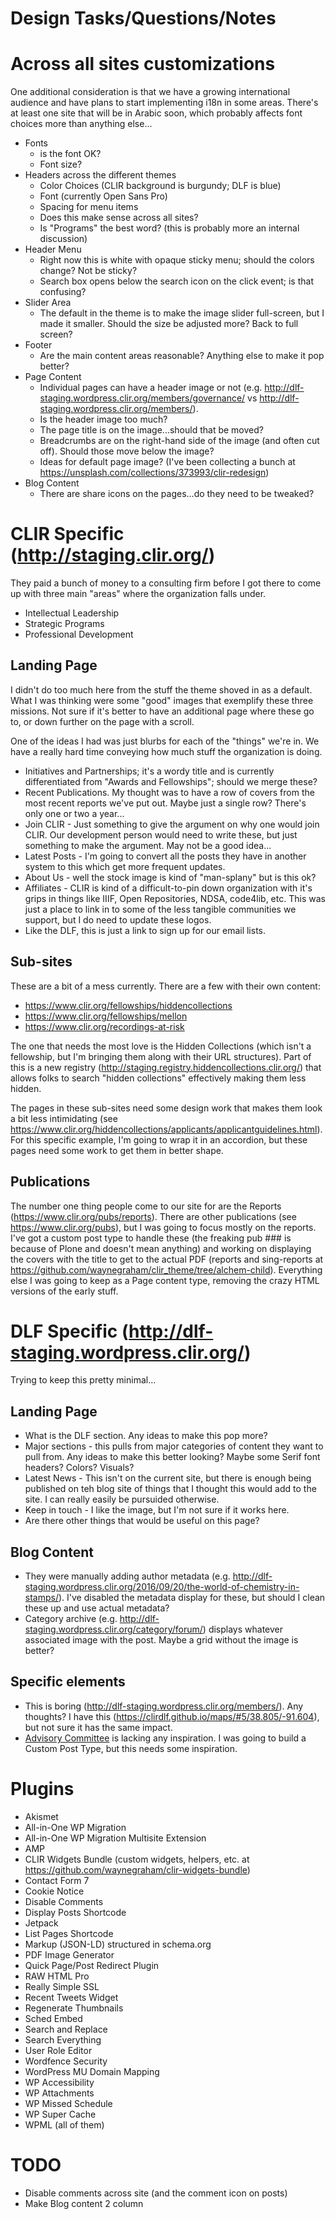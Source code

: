 # Design Tasks/Questions/Notes

# Across all sites customizations

One additional consideration is that we have a growing international
audience and have plans to start implementing i18n in some areas.
There's at least one site that will be in Arabic soon, which probably
affects font choices more than anything else...

- Fonts
  - is the font OK?
  - Font size?
- Headers across the different themes
  - Color Choices (CLIR background is burgundy; DLF is blue)
  - Font (currently Open Sans Pro)
  - Spacing for menu items
  - Does this make sense across all sites?
  - Is "Programs" the best word? (this is probably more an internal
    discussion)
- Header Menu
  - Right now this is white with opaque sticky menu; should the colors
    change? Not be sticky?
  - Search box opens below the search icon on the click event; is that
    confusing?
- Slider Area
  - The default in the theme is to make the image slider full-screen,
    but I made it smaller. Should the size be adjusted more? Back to
    full screen?
- Footer
  - Are the main content areas reasonable? Anything else to make it pop
    better?
- Page Content
  - Individual pages can have a header image or not (e.g. http://dlf-staging.wordpress.clir.org/members/governance/ vs http://dlf-staging.wordpress.clir.org/members/).
  - Is the header image too much?
  - The page title is on the image...should that be moved?
  - Breadcrumbs are on the right-hand side of the image (and often cut
    off). Should those move below the image?
  - Ideas for default page image? (I've been collecting a bunch at https://unsplash.com/collections/373993/clir-redesign)
- Blog Content
  - There are share icons on the pages...do they need to be tweaked?

# CLIR Specific (http://staging.clir.org/)

They paid a bunch of money to a consulting firm before I got there to
come up with three main "areas" where the organization falls under.

- Intellectual Leadership
- Strategic Programs
- Professional Development

## Landing Page

I didn't do too much here from the stuff the theme shoved in as a
default. What I was thinking were some "good" images that exemplify
these three missions. Not sure if it's better to have an additional page
where these go to, or down further on the page with a scroll.

One of the ideas I had was just blurbs for each of the "things" we're
in. We have a really hard time conveying how much stuff the organization
is doing.

- Initiatives and Partnerships; it's a wordy title and is currently
  differentiated from "Awards and Fellowships"; should we merge these?
- Recent Publications. My thought was to have a row of covers from the
  most recent reports we've put out. Maybe just a single row? There's
only one or two a year...
- Join CLIR - Just something to give the argument on why one would join
  CLIR. Our development person would need to write these, but just
something to make the argument. May not be a good idea...
- Latest Posts - I'm going to convert all the posts they have in another
  system to this which get more frequent updates.
- About Us - well the stock image is kind of "man-splany" but is this
  ok?
- Affiliates - CLIR is kind of a difficult-to-pin down organization with
  it's grips in things like IIIF, Open Repositories, NDSA, code4lib,
etc. This was just a place to link in to some of the less tangible
communities we support, but I do need to update these logos.
- Like the DLF, this is just a link to sign up for our email lists.


## Sub-sites

These are a bit of a mess currently. There are a few with their own
content:

- https://www.clir.org/fellowships/hiddencollections
- https://www.clir.org/fellowships/mellon
- https://www.clir.org/recordings-at-risk

The one that needs the most love is the Hidden Collections (which isn't
a fellowship, but I'm bringing them along with their URL structures).
Part of this is a new registry (http://staging.registry.hiddencollections.clir.org/) that allows folks to search "hidden collections" effectively making them less hidden.

The pages in these sub-sites need some design work that makes them look
a bit less intimidating (see https://www.clir.org/hiddencollections/applicants/applicantguidelines.html). For this specific example, I'm going to wrap it in an accordion, but these pages need some work to get them in better shape.

## Publications

The number one thing people come to our site for are the Reports (https://www.clir.org/pubs/reports). There
are other publications (see https://www.clir.org/pubs), but I was going
to focus mostly on the reports. I've got a custom post type to handle
these (the freaking pub ### is because of Plone and doesn't mean
anything) and working on displaying the covers with the title to get to
the actual PDF (reports and sing-reports at https://github.com/waynegraham/clir_theme/tree/alchem-child). Everything else I was going to keep as a Page content type, removing the crazy HTML versions of the early stuff.

# DLF Specific (http://dlf-staging.wordpress.clir.org/)

Trying to keep this pretty minimal...

## Landing Page

- What is the DLF section. Any ideas to make this pop more?
- Major sections - this pulls from major categories of content they want
  to pull from. Any ideas to make this better looking? Maybe some Serif
font headers? Colors? Visuals?
- Latest News - This isn't on the current site, but there is enough
  being published on teh blog site of things that I thought this would
add to the site. I can really easily be pursuided otherwise.
- Keep in touch - I like the image, but I'm not sure if it works here.
- Are there other things that would be useful on this page?

## Blog Content

- They were manually adding author metadata (e.g. http://dlf-staging.wordpress.clir.org/2016/09/20/the-world-of-chemistry-in-stamps/). I've disabled the metadata display for these, but should I clean these up and use actual metadata?
- Category archive (e.g. http://dlf-staging.wordpress.clir.org/category/forum/) displays whatever associated image with the post. Maybe a grid without the image is better?

## Specific elements

- This is boring (http://dlf-staging.wordpress.clir.org/members/). Any
  thoughts? I have this (https://clirdlf.github.io/maps/#5/38.805/-91.604), but not sure it has the same impact.
- [Advisory Committee](http://dlf-staging.wordpress.clir.org/members/advisory/) is lacking any inspiration. I was going to build a Custom Post Type, but this needs some inspiration.

# Plugins

- Akismet
- All-in-One WP Migration
- All-in-One WP Migration Multisite Extension
- AMP
- CLIR Widgets Bundle (custom widgets, helpers, etc. at https://github.com/waynegraham/clir-widgets-bundle)
- Contact Form 7
- Cookie Notice
- Disable Comments
- Display Posts Shortcode
- Jetpack
- List Pages Shortcode
- Markup (JSON-LD) structured in schema.org
- PDF Image Generator
- Quick Page/Post Redirect Plugin
- RAW HTML Pro
- Really Simple SSL
- Recent Tweets Widget
- Regenerate Thumbnails
- Sched Embed
- Search and Replace
- Search Everything
- User Role Editor
- Wordfence Security
- WordPress MU Domain Mapping
- WP Accessibility
- WP Attachments
- WP Missed Schedule
- WP Super Cache
- WPML (all of them)

# TODO

- Disable comments across site (and the comment icon on posts)
- Make Blog content 2 column


